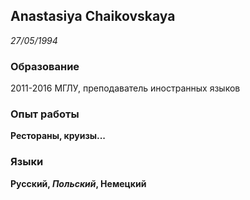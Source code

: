 ## Anastasiya Chaikovskaya
*27/05/1994*

### Образование
2011-2016 МГЛУ, преподаватель иностранных языков

### Опыт работы 
**Рестораны, круизы...**

### Языки
**Русский, *Польский*, Немецкий**